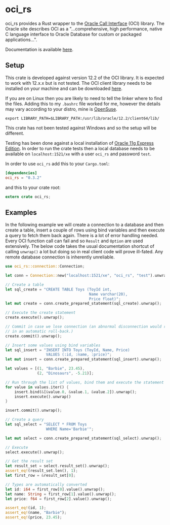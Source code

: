 # oci_rs

oci_rs provides a Rust wrapper to the [Oracle Call Interface][1] (OCI) library.
The Oracle site describes OCI as a "...comprehensive, high performance, native C
language interface to Oracle Database for custom or packaged applications...".

Documentation is available [here][12].

## Setup

This crate is developed against version 12.2 of the OCI library. It is expected to work with
12.x.x but is not tested. The OCI client library needs to be installed on your machine and can be
downloaded [here][7].

If you are on Linux then you are likely to need to tell the linker where
to find the files. Adding this to my `.bashrc` file worked for me, however the details may vary
according to your distro, mine is [OpenSuse][8].

```text
export LIBRARY_PATH=$LIBRARY_PATH:/usr/lib/oracle/12.2/client64/lib/
```

This crate has not been tested against Windows and so the setup will be different.

Testing has been done against a local installation of [Oracle 11g Express Edition][9].
In order to run the crate tests then a local database needs to be
available on `localhost:1521/xe` with a user `oci_rs` and password `test`.

In order to use `oci_rs` add this to your `Cargo.toml`:

```toml
[dependencies]
oci_rs = "0.3.2"
```
and this to your crate root:

```rust
extern crate oci_rs;
```

## Examples

In the following example we will create a connection to a database and then create a table,
insert a couple of rows using bind variables and then execute a query to fetch them back again.
There is a lot of error handling needed. Every OCI function call can fail and so `Result` and
`Option` are used extensively. The below code takes the usual documentation shortcut of calling
`unwrap()` a lot but doing so in real client code will prove ill-fated. Any remote database connection is
inherently unreliable.

```rust
use oci_rs::connection::Connection;

let conn = Connection::new("localhost:1521/xe", "oci_rs", "test").unwrap();

// Create a table
let sql_create = "CREATE TABLE Toys (ToyId int,
                                     Name varchar(20),
                                     Price float)";
let mut create = conn.create_prepared_statement(sql_create).unwrap();

// Execute the create statement
create.execute().unwrap();

// Commit in case we lose connection (an abnormal disconnection would result
// in an automatic roll-back.)
create.commit().unwrap();

// Insert some values using bind variables
let sql_insert = "INSERT INTO Toys (ToyId, Name, Price)
                  VALUES (:id, :name, :price)";
let mut insert = conn.create_prepared_statement(sql_insert).unwrap();

let values = [(1, "Barbie", 23.45),
              (2, "Dinosaurs", -5.21)];

// Run through the list of values, bind them and execute the statement
for value in values.iter() {
    insert.bind(&[&value.0, &value.1, &value.2]).unwrap();
    insert.execute().unwrap()
}

insert.commit().unwrap();

// Create a query
let sql_select = "SELECT * FROM Toys
                  WHERE Name='Barbie'";

let mut select = conn.create_prepared_statement(sql_select).unwrap();

// Execute
select.execute().unwrap();

// Get the result set
let result_set = select.result_set().unwrap();
assert_eq!(result_set.len(), 1);
let first_row = &result_set[0];

// Types are automatically converted
let id: i64 = first_row[0].value().unwrap();
let name: String = first_row[1].value().unwrap();
let price: f64 = first_row[2].value().unwrap();

assert_eq!(id, 1);
assert_eq!(name, "Barbie");
assert_eq!(price, 23.45);

```

[1]: http://www.oracle.com/technetwork/database/features/oci/index-090945.html
[2]: https://github.com/oracle/odpi
[3]: https://crates.io/crates/postgres
[4]: connection/struct.Connection.html
[5]: statement/struct.Statement.html
[6]: types/enum.SqlValue.html
[7]: http://www.oracle.com/technetwork/database/features/instant-client/index-097480.html
[8]: https://www.opensuse.org/
[9]: http://www.oracle.com/technetwork/database/database-technologies/express-edition/overview/index.html
[10]: http://docs.oracle.com/database/122/LNOCI/toc.htm
[11]: https://docs.oracle.com/database/122/ERRMG/toc.htm
[12]: https://docs.rs/oci_rs/0.3.1/oci_rs/ 
